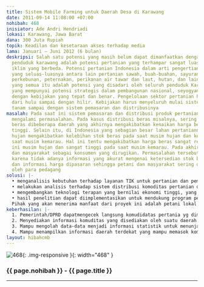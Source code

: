 ```yaml
---
title: Sistem Mobile Farming untuk Daerah Desa di Karawang
date: 2011-09-14 11:08:00 +07:00
nohibah: 468
inisiator: Ade Andri Hendriadi
lokasi: Karawang, Jawa Barat
dana: 300 Juta Rupiah
topik: Keadilan dan kesetaraan akses terhadap media
lama: Januari – Juni 2012 (6 bulan)
deskripsi: Salah satu potensi yang masih belum dapat dimanfaatkan dengan optimal oleh
  penduduk karawang adalah potensi pertanian yang terhampar sangat luas dengan karakteristik-karakteristik
  iklim yang berbeda. Potensi pertanian Indonesia dalam arti pengertian pertanian
  yang seluas-luasnya antara lain pertanian sawah, buah-buahan, sayuran, palawija,
  perkebunan, peternakan, perikanan air tawar dan laut, hutan, dan lain sebagainya,
  yang semua itu adalah potensi yang disadari oleh seluruh penduduk Karawang. Pertanian
  yang mempunyai potensi strategis dalam pembangunan nasional, seyogyanya dapat dikelola
  dengan kebijakan yang tepat dan benar. Pengelolaan sektor pertanian harus dilakukan
  dari hulu sampai dengan hilir. Kebijakan harus menyeluruh mulai sistem bercocok
  tanam sampai dengan sistem pemasaran dan distribusinya
masalah: Pada saat ini sistem pemasaran dan distribusi produk pertanian masih banyak
  mengalami permasalahan. Pada kasus distribusi beras misalnya, sering terjadi kelangkaan
  beras dibeberapa daerah yang akhirnya mengakibatkan kenaikan harga beras yang cukup
  tinggi. Selain itu, di Indonesia yang sebagian besar lahan pertaniannya masih mengandalkan
  hujan mengakibatkan kelebihan stok beras pada saat musim hujan dan kekurangan pada
  saat musim kemarau. Hal ini tentu mengakibatkan harga beras sangat rendah pada saat
  ini musim hujan dan sangat tinggi pada saat musim kemarau. Pada akhirnya petani
  dan masyarakat sebagai konsumen yang dirugikan. Permasalahan tersebut disebabkan
  karena tidak adanya informasi yang akurat mengenai ketersedian stok beras di daerah-daerah
  dan informasi harga dipasaran sehingga petani dan masyarakat sering dipermainkan
  oleh para pedagang
solusi: |-
  • menganalisis kebutuhan terhadap layanan TIK untuk pertanian dan pemberdayaan daerah rural;
  • melakukan analisis terhadap sistem distribusi komoditas pertanian dan pemasaran hasil pertanian yang ada di Indonesia;
  • mengembangkan teknologi terapan yang bernilai ekonomi tinggi, yang mempunyai kemampuan, diantaranya: mempercepat alur penyampaian informasi komoditas pertanian yang tersebar, memberikan dukungan terhadap pengambilan keputusan pemerintah akan pendistribusian komoditas pertanian, dan mengurangi proses alur penyampaian informasi, sehingga pemerintah dapat memperkirakan masalah ketahanan pangan;
  • hasil penelitian dapat diimplementasikan untuk mendukung program pemerintah mengenai pemerataan TIK ke pedesaan
  Pihak yang akan menerima manfaat dari proyek ini adalah petani lokal Karawang yang bisa mendapatkan informasi pertanian secara cepat dan akurat dan pemerintah kabupaten karawang dan DPRD Karawang yang juga dapat mengontrol komuditas desa yang akan dikunjunginya
keberhasilan: |-
  1. Pemerintah/DPRD dapatmengecek langsung komudidatas pertania yg dimiliki daerah yang dikunjungi.
  2. Menyediakan informasi komuditas yang disediakan oleh suatu daerah.
  3. Mampu mengolah data-data menjadi informasi statistik untuk menunjan pengambilan keputusan.
  4. Mampu menampilkan informasi daerah terdekat yang mampu memasok komuditas disuatu daerah beserta jumlahnya
layout: hibahcmb
---
```


![468](/static/img/hibahcmb/468.png){: .img-responsive }{: width="468" }

### {{ page.nohibah }} - {{ page.title }}

---
